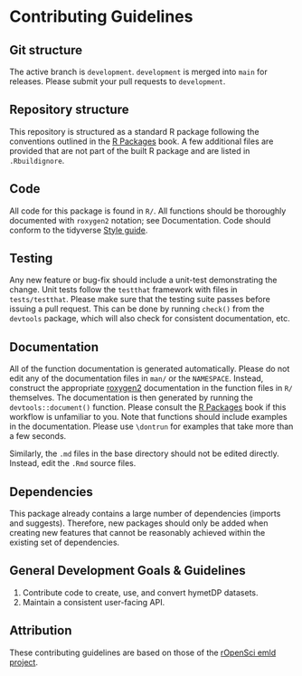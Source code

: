 # Contributing Guidelines

## Git structure

The active branch is `development`. `development` is merged into `main` for releases. Please submit your pull requests to `development`.

## Repository structure

This repository is structured as a standard R package following the conventions outlined in the [R Packages](https://r-pkgs.org/) book. A few additional files are provided that are not part of the built
R package and are listed in `.Rbuildignore`.

## Code

All code for this package is found in `R/`. All functions should be thoroughly documented with `roxygen2` notation; see Documentation. Code should conform to the tidyverse [Style guide](https://style.tidyverse.org/index.html).

## Testing

Any new feature or bug-fix should include a unit-test demonstrating the change.  Unit tests follow the `testthat` framework with files in `tests/testthat`.  Please make sure that the testing suite passes before issuing a pull request.  This can be done by running `check()` from the `devtools` package, which will also check for consistent documentation, etc.

## Documentation

All of the function documentation is generated automatically. Please do not edit any of the documentation files in `man/` or the `NAMESPACE`.  Instead, construct the appropriate [roxygen2](https://github.com/klutometis/roxygen) documentation in the function files in `R/` themselves.  The documentation is then generated by running the `devtools::document()` function.  Please consult the [R Packages](https://r-pkgs.org/) book if this workflow is unfamiliar to you.  Note that functions should include examples in the documentation. Please use `\dontrun` for examples that take more than a few seconds.

Similarly, the `.md` files in the base directory should not be edited directly. Instead, edit the `.Rmd` source files.

## Dependencies

This package already contains a large number of dependencies (imports and suggests). Therefore, new packages should only be added when creating new features that cannot be reasonably achieved within the existing set of dependencies.

## General Development Goals & Guidelines

1. Contribute code to create, use, and convert hymetDP datasets.
2. Maintain a consistent user-facing API.

## Attribution

These contributing guidelines are based on those of the [rOpenSci emld project](https://github.com/ropensci/emld/blob/master/CONTRIBUTING.md).
